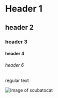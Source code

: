 # Header 1
## header 2
### header 3
#### header 4
###### header 6
regular text

![Image of scubatocat](https://octodex.github.com/images/scubatocat.png)
